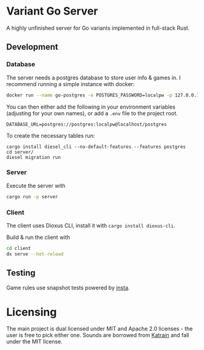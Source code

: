 # Variant Go Server

A highly unfinished server for Go variants implemented in full-stack Rust.

## Development

### Database
The server needs a postgres database to store user info & games in. I recommend running a simple instance with docker: 

``` sh
docker run --name go-postgres -e POSTGRES_PASSWORD=localpw -p 127.0.0.1:5432:5432 -d postgres
```

You can then either add the following in your environment variables (adjusting for your own names), or add a `.env` file to the project root.

```
DATABASE_URL=postgres://postgres:localpw@localhost/postgres
```

To create the necessary tables run:

```
cargo install diesel_cli --no-default-features --features postgres
cd server/
diesel migration run
```

### Server

Execute the server with

``` sh
cargo run -p server
```

### Client

The client uses Dioxus CLI, install it with `cargo install dioxus-cli`.

Build & run the client with

``` sh
cd client
dx serve --hot-reload
```

## Testing

Game rules use snapshot tests powered by [insta](https://docs.rs/insta/0.16.1/insta/).

# Licensing

The main project is dual licensed under MIT and Apache 2.0 licenses - the user is free to pick either one. 
Sounds are borrowed from [Katrain](https://github.com/sanderland/katrain) and fall under the MIT license.
